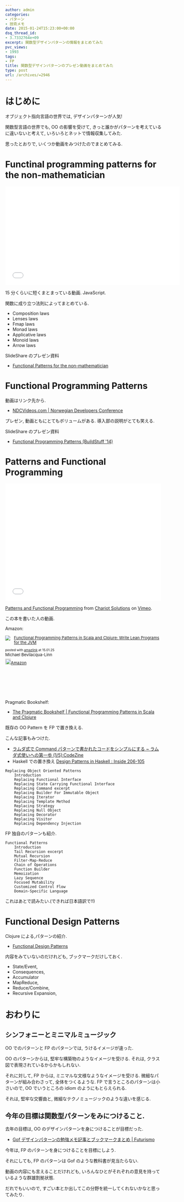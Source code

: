 ```yaml
---
author: admin
categories:
- パターン
- 技術メモ
date: 2015-01-24T15:23:00+00:00
dsq_thread_id:
- 3.7332764e+09
excerpt: 関数型デザインパターンの情報をまとめてみた
pvc_views:
- 1993
tags:
- FP
title: 関数型デザインパターンのプレゼン動画をまとめてみた
type: post
url: /archives/=2946
---
```


はじめに
========

オブジェクト指向言語の世界では, デザインパターンが人気!

関数型言語の世界でも, OO の影響を受けて,
きっと誰かがパターンを考えているに違いないと考えて,
いろいろとネットで情報収集してみた.

思ったとおりで, いくつか動画をみつけたのでまとめてみる.

Functinal programming patterns for the non-mathematician
========================================================

<iframe width="560" height="315" src="//www.youtube.com/embed/AvgwKjTPMmM?rel=0" frameborder="0" allowfullscreen></iframe>

15 分くらいに短くまとまっている動画. JavaScript.

関数に成り立つ法則によってまとめている.

-   Composition laws
-   Lenses laws
-   Fmap laws
-   Monad laws
-   Applicative laws
-   Monoid laws
-   Arrow laws

SlideShare のプレゼン資料

-   [Functional Patterns for the
    non-mathematician](https://www.slideshare.net/drboolean/functional-patterns-for-the-nonmathematician)

Functional Programming Patterns
===============================

動画はリンク先から.

-   [NDCVideos.com | Norwegian Developers
    Conference](https://www.ndcvideos.com/#/app/video/2311)

プレゼン, 動画ともにとてもボリュームがある. 導入部の説明がとても笑える.

SlideShare のプレゼン資料

-   [Functional Programming Patterns (BuildStuff
    '14)](https://www.slideshare.net/ScottWlaschin/fp-patterns-buildstufflt)

Patterns and Functional Programming
===================================

<iframe src="//player.vimeo.com/video/66613974?title=0&amp;byline=0&amp;portrait=0" width="500" height="375" frameborder="0" webkitallowfullscreen mozallowfullscreen allowfullscreen></iframe> <p><a href="https://vimeo.com/66613974">Patterns and Functional Programming</a> from <a href="https://vimeo.com/chariotsolutions">Chariot Solutions</a> on <a href="https://vimeo.com">Vimeo</a>.</p>

この本を書いた人の動画.

Amazon:

<div class='amazlink-box' style='text-align:left;padding-bottom:20px;font-size:small;/zoom: 1;overflow: hidden;'><div class='amazlink-list' style='clear: both;'><div class='amazlink-image' style='float:left;margin:0px 12px 1px 0px;'><a href='https://www.amazon.co.jp/Functional-Programming-Patterns-Scala-Clojure-ebook/dp/B00HUEG8KK%3FSubscriptionId%3DAKIAJDINZW45GEGLXQQQ%26tag%3Dsleephacker-22%26linkCode%3Dxm2%26camp%3D2025%26creative%3D165953%26creativeASIN%3DB00HUEG8KK' target='_blank' rel='nofollow'><img src='https://ecx.images-amazon.com/images/I/51pYM9DXw4L._SL160_.jpg' style='border: none;' /></a></div><div class='amazlink-info' style='height:160; margin-bottom: 10px'><div class='amazlink-name' style='margin-bottom:10px;line-height:120%'><a href='https://www.amazon.co.jp/Functional-Programming-Patterns-Scala-Clojure-ebook/dp/B00HUEG8KK%3FSubscriptionId%3DAKIAJDINZW45GEGLXQQQ%26tag%3Dsleephacker-22%26linkCode%3Dxm2%26camp%3D2025%26creative%3D165953%26creativeASIN%3DB00HUEG8KK' rel='nofollow' target='_blank'>Functional Programming Patterns in Scala and Clojure: Write Lean Programs for the JVM</a></div><div class='amazlink-powered' style='font-size:80%;margin-top:5px;line-height:120%'>posted with <a href='https://amazlink.keizoku.com/' title='アマゾンアフィリエイトリンク作成ツール' target='_blank'>amazlink</a> at 15.01.25</div><div class='amazlink-detail'>Michael Bevilacqua-Linn<br /></div><div class='amazlink-sub-info' style='float: left;'><div class='amazlink-link' style='margin-top: 5px'><img src='https://amazlink.fuyu.gs/icon_amazon.png' width='18'><a href='https://www.amazon.co.jp/Functional-Programming-Patterns-Scala-Clojure-ebook/dp/B00HUEG8KK%3FSubscriptionId%3DAKIAJDINZW45GEGLXQQQ%26tag%3Dsleephacker-22%26linkCode%3Dxm2%26camp%3D2025%26creative%3D165953%26creativeASIN%3DB00HUEG8KK' rel='nofollow' target='_blank'>Amazon</a></div></div></div></div></div>

Pragmatic Bookshelf:

-   [The Pragmatic Bookshelf | Functional Programming Patterns in Scala
    and
    Clojure](https://pragprog.com/book/mbfpp/functional-programming-patterns-in-scala-and-clojure)

既存の OO Pattern を FP で置き換える.

こんな記事もみつけた.

-   [ラムダ式で Command パターンで書かれたコードをシンプルにする \~
    ラムダ式使いへの第一歩
    (1/5):CodeZine](https://codezine.jp/article/detail/8300)
-   Haskell での置き換え [Design Patterns in Haskell : Inside
    206-105](https://blog.ezyang.com/2010/05/design-patterns-in-haskel/)

``` {.text}
Replacing Object Oriented Patterns
    Introduction
    Replacing Functional Interface
    Replacing State Carrying Functional Interface
    Replacing Command excerpt
    Replacing Builder For Immutable Object
    Replacing Iterator
    Replacing Template Method
    Replacing Strategy
    Replacing Null Object
    Replacing Decorator
    Replacing Visitor
    Replacing Dependency Injection
```

FP 独自のパターンも紹介.

``` {.text}
Functional Patterns
    Introduction
    Tail Recursion excerpt
    Mutual Recursion
    Filter-Map-Reduce
    Chain of Operations
    Function Builder
    Memoization
    Lazy Sequence
    Focused Mutability
    Customized Control Flow
    Domain-Specific Language
```

これはあとで読みたい.(できれば日本語訳で!!)

Functional Design Patterns
==========================

Clojure による,パターンの紹介.

-   [Functional Design
    Patterns](https://www.infoq.com/presentations/Clojure-Design-Patterns)

内容をみていないのだけれども, ブックマークだけしておく.

-   State/Event,
-   Consequences,
-   Accumulator
-   MapReduce,
-   Reduce/Combine,
-   Recursive Expansion,

おわりに
========

シンフォニーとミニマルミュージック
----------------------------------

OO でのパターンと FP のパターンでは, うけるイメージが違った.

OO のパターンからは, 堅牢な構築物のようなイメージを受ける. それは,
クラス図で表現されているからかもしれない.

それに対して, FP からは, ミニマルな文様なようなイメージを受ける.
微細なパターンが組み合わさって, 全体をつくるような. FP
で言うところのパターンは小さいので, OO でいうところの idiom
のようにもとらえられる.

それは, 堅牢な交響曲と, 微細なテクノミュージックのような違いを感じる.

今年の目標は関数型パターンをみにつけること.
-------------------------------------------

去年の目標は, OO のデザインパターンを身につけることが目標だった.

-   [Gof デザインパターンの勉強メモ記事とブックマークまとめ |
    Futurismo](https://futurismo.biz/archives/2872)

今年は, FP のパターンを身につけることを目標にしよう.

それにしても, FP のパターンは Gof のような教科書が見当たらない.

動画の内容にも言えることだけれども,
いろんなひとがそれぞれの意見を持っているような群雄割拠状態.

だれでもいいので,
すごい本とか出してこの分野を統一してくれないかなと思ってみたり.
